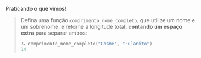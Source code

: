 Praticando o que vimos!

> Defina uma função `comprimento_nome_completo`, que utilize um nome e um sobrenome, e retorne a longitude total, **contando um espaço extra** para separar ambos:
>
>```python
> ム comprimento_nome_completo("Cosme", "Fulanito")
>14
>```

